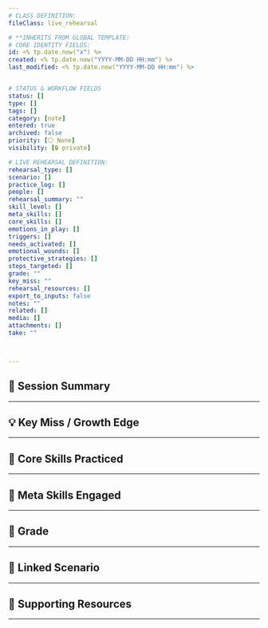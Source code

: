 ```yaml
---
# CLASS DEFINITION:
fileClass: live_rehearsal

# **INHERITS FROM GLOBAL TEMPLATE:
# CORE IDENTITY FIELDS:
id: <% tp.date.now("x") %>
created: <% tp.date.now("YYYY-MM-DD HH:mm") %>
last_modified: <% tp.date.now("YYYY-MM-DD HH:mm") %>


# STATUS & WORKFLOW FIELDS
status: []
type: []
tags: []
category: [note]
entered: true
archived: false
priority: [⚪ None]
visibility: [🔒 private]

# LIVE REHEARSAL DEFINITION:
rehearsal_type: []
scenario: []
practice_log: []
people: []
rehearsal_summary: ""
skill_level: []
meta_skills: []
core_skills: []
emotions_in_play: []
triggers: []
needs_activated: []
emotional_wounds: []
protective_strategies: []
steps_targeted: []
grade: ""
key_miss: ""
rehearsal_resources: []
export_to_inputs: false
notes: ""
related: []
media: []
attachments: []
take: ""



---
```


## 📝 Session Summary  
---  


## 💡 Key Miss / Growth Edge  
---  


## 🧠 Core Skills Practiced  
---  

  
## 🧭 Meta Skills Engaged  
---  


## 🎯 Grade  
---  


## 📎 Linked Scenario  
---  


## 🔗 Supporting Resources  
---  

